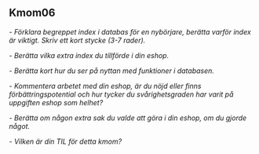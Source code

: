 ## Kmom06

*- Förklara begreppet index i databas för en nybörjare, berätta varför index är viktigt. Skriv ett kort stycke (3-7 rader).*

*- Berätta vilka extra index du tillförde i din eshop.*

*- Berätta kort hur du ser på nyttan med funktioner i databasen.*

*- Kommentera arbetet med din eshop, är du nöjd eller finns förbättringspotential och hur tycker du svårighetsgraden har varit på uppgiften eshop som helhet?*

*- Berätta om någon extra sak du valde att göra i din eshop, om du gjorde något.*

*- Vilken är din TIL för detta kmom?*
